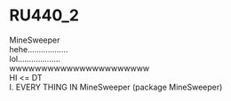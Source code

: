 # RU440_2
MineSweeper   
 hehe..................   
 lol...................    
 wwwwwwwwwwwwwwwwwwwwww    
 HI  <= DT  
 I. EVERY THING IN MineSweeper (package MineSweeper)
 
